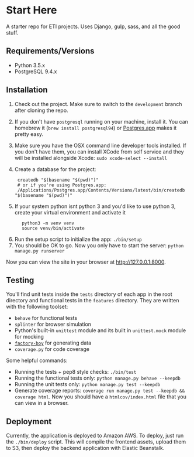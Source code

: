 # Start Here

A starter repo for ETI projects. Uses Django, gulp, sass, and all the good stuff.

## Requirements/Versions

* Python 3.5.x
* PostgreSQL 9.4.x

## Installation

1. Check out the project. Make sure to switch to the `development` branch after cloning the repo.
2. If you don't have `postgresql` running on your machine, install it. You can homebrew it (`brew install postgresql94`) or [Postgres.app](http://postgresapp.com/) makes it pretty easy.
3. Make sure you have the OSX command line developer tools installed. If you
   don't have them, you can install XCode from self service and they will be
   installed alongside Xcode: `sudo xcode-select --install`
4. Create a database for the project:

        createdb "$(basename "$(pwd)")"
        # or if you're using Postgres.app:
        /Applications/Postgres.app/Contents/Versions/latest/bin/createdb "$(basename "$(pwd)")"
5. If your system python isnt python 3 and you'd like to use python 3, create your virtual environment and activate it
```
      python3 -m venv venv
      source venv/bin/activate
```
6. Run the setup script to initialize the app: `./bin/setup`
7. You should be OK to go. Now you only have to start the server: `python manage.py runserver`

Now you can view the site in your browser at http://127.0.0.1:8000.

## Testing

You'll find unit tests inside the `tests` directory of each app in the root
directory and functional tests in the `features` directory. They are written with the following toolset:

* `behave` for functional tests
* `splinter` for browser simulation
* Python's built-in `unittest` module and its built in `unittest.mock` module
  for mocking
* [`factory-boy`](https://factoryboy.readthedocs.io) for generating data
* `coverage.py` for code coverage

Some helpful commands:

* Running the tests + pep8 style checks: `./bin/test`
* Running the functional tests only: `python manage.py behave --keepdb`
* Running the unit tests only: `python manage.py test --keepdb`
* Generate coverage reports: `coverage run manage.py test --keepdb && coverage html`.
  Now you should have a `htmlcov/index.html` file that you can view in
  a browser.

## Deployment

Currently, the application is deployed to Amazon AWS. To deploy, just run the
`./bin/deploy` script. This will compile the frontend assets, upload them to
S3, then deploy the backend application with Elastic Beanstalk.
